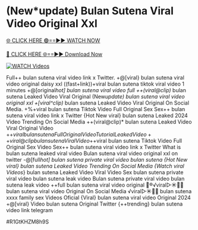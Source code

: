 # (New*update) Bulan Sutena Viral Video Original Xxl


[🌐 CLICK HERE 🟢==►► WATCH NOW](https://cutt.ly/ZrqxdKBg)

[🔴 CLICK HERE 🌐==►► Download Now](https://cutt.ly/ZrqxdKBg)

[![WATCH Videos](https://i.imgur.com/dJHk4Zq.gif)](https://cutt.ly/ZrqxdKBg)





























Full++ bulan sutena viral video link x Twitter. +@[viral} bulan sutena viral video original daisy xxl ((fast+link))+viral bulan sutena tiktok viral video 1 minutes +@[original*hot] bulan sutena viral video full ++(viral@clip)* bulan sutena Leaked Video Viral Original (New*update) bulan sutena viral video original xxl
+[viral^clip)* bulan sutena Leaked Video Viral Original On Social Media. +%+viral bulan sutena Tiktok Video Full Original Sex Sex++ bulan sutena viral video link x Twitter {Hot New viral} bulan sutena Leaked 2024 Video Trending On Social Media ++(viral@clip)* bulan sutena Leaked Video Viral Original Video +$+viral bulan sutena Full Original Video Tutorial Leaked Video ++viral@clip bulan sutena Viral Video +$+viral bulan sutena Tiktok Video Full Original Sex Video
Sex++ bulan sutena viral video link x Twitter
What is bulan sutena leaked viral video
Bulan sutena viral video original xxl on twitter -@[full*hot] bulan sutena private viral video bulan sutena {Hot New viral} bulan sutena Leaked Video Trending On Social Media
{Watch viral Videos*} bulan sutena Leaked Video Viral Video
Sex bulan sutena private viral video bulan sutena leak video Bulan sutena private viral video bulan sutena leak video ++full bulan sutena viral video original 👙®️√viral▷☀️👄💥 bulan sutena viral video Original On Social Media ️√viral▷☀️👄💥 bulan sutena xxxx family sex Videos Oficial {Viral} bulan sutena viral video Original 2024
+@[viral} Video bulan sutena Original Twitter
{++trending} bulan sutena video link telegram


#R1GtKHZM8h9S
